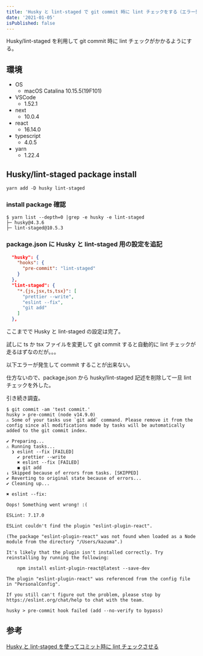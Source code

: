 ```yaml
---
title: 'Husky と lint-staged で git commit 時に lint チェックをする（エラー発生未解決）'
date: '2021-01-05'
isPublished: false
---
```


Husky/lint-staged を利用して git commit 時に lint チェックがかかるようにする。

## 環境

- OS
  - macOS Catalina 10.15.5(19F101)
- VSCode
  - 1.52.1
- next
  - 10.0.4
- react
  - 16.14.0
- typescript
  - 4.0.5
- yarn
  - 1.22.4

## Husky/lint-staged package install

```
yarn add -D husky lint-staged
```

### install package 確認

```
$ yarn list --depth=0 |grep -e husky -e lint-staged
├─ husky@4.3.6
├─ lint-staged@10.5.3
```

### package.json に Husky と lint-staged 用の設定を追記

```json:package.json
  "husky": {
    "hooks": {
      "pre-commit": "lint-staged"
    }
  },
  "lint-staged": {
    "*.{js,jsx,ts,tsx}": [
      "prettier --write",
      "eslint --fix",
      "git add"
    ]
  },
```

ここまでで Husky と lint-staged の設定は完了。

試しに ts か tsx ファイルを変更して git commit すると自動的に lint チェックが走るはずなのだが。。。

以下エラーが発生して commit することが出来ない。

仕方ないので、package.json から husky/lint-staged 記述を削除して一旦 lint チェックを外した。

引き続き調査。

```
$ git commit -am 'test commit.'
husky > pre-commit (node v14.9.0)
⚠ Some of your tasks use `git add` command. Please remove it from the config since all modifications made by tasks will be automatically added to the git commit index.

✔ Preparing...
⚠ Running tasks...
  ❯ eslint --fix [FAILED]
    ✔ prettier --write
    ✖ eslint --fix [FAILED]
    ◼ git add
↓ Skipped because of errors from tasks. [SKIPPED]
✔ Reverting to original state because of errors...
✔ Cleaning up...

✖ eslint --fix:

Oops! Something went wrong! :(

ESLint: 7.17.0

ESLint couldn't find the plugin "eslint-plugin-react".

(The package "eslint-plugin-react" was not found when loaded as a Node module from the directory "/Users/kazuma".)

It's likely that the plugin isn't installed correctly. Try reinstalling by running the following:

    npm install eslint-plugin-react@latest --save-dev

The plugin "eslint-plugin-react" was referenced from the config file in "PersonalConfig".

If you still can't figure out the problem, please stop by https://eslint.org/chat/help to chat with the team.

husky > pre-commit hook failed (add --no-verify to bypass)

```

## 参考

[Husky と lint-staged を使ってコミット時に lint チェックさせる](https://qiita.com/Captain_Blue/items/656843f7da2d7d10473e)
